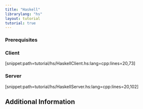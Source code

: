 ```yaml
---
title: "Haskell"
librarylang: "hs"
layout: tutorial
tutorial: true
---
```


### Prerequisites


### Client

[snippet:path=tutorial/hs/HaskellClient.hs:lang=cpp:lines=20,73]

### Server

[snippet:path=tutorial/hs/HaskellServer.hs:lang=cpp:lines=20,102]

## Additional Information
